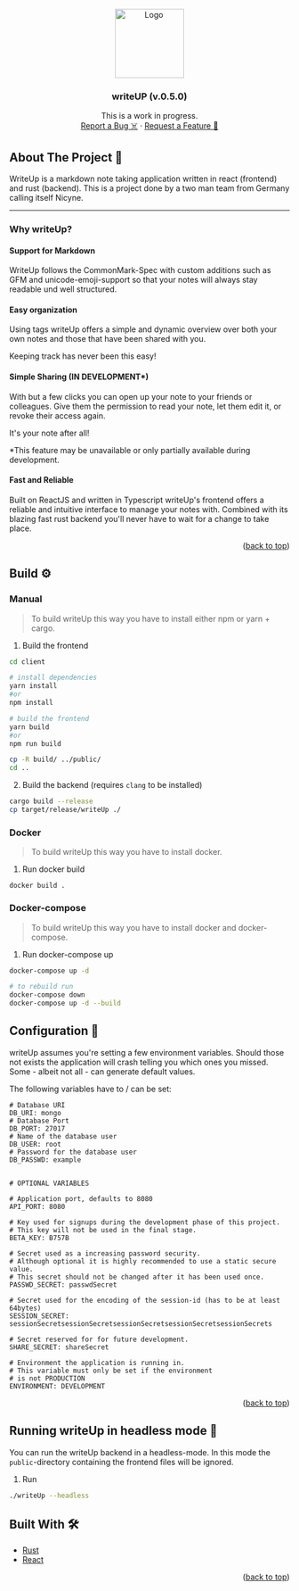 <div id="top"></div>

<br />
<div align="center">
  <a href="https://github.com/nicyne/writeup">
      <img src="https://upload.wikimedia.org/wikipedia/commons/4/48/Markdown-mark.svg" width=124 height=124 alt="Logo">
  </a>

  <h3 align="center">writeUP (v.0.5.0)</h3>

 <p align="center">
    This is a work in progress.
    <br />
    <a href="https://github.com/nicyne/writeup/issues">Report a Bug ☠️</a>
    ·
    <a href="https://github.com/nicyne/writeup/issues">Request a Feature 📝</a>
  </p>
</div>

<!-- ABOUT -->

## About The Project 📢

WriteUp is a markdown note taking application written in react (frontend) and rust (backend). This is a project done by a two man team from Germany calling itself Nicyne.

---

### Why writeUp?

#### Support for Markdown

WriteUp follows the CommonMark-Spec with custom additions such as GFM and unicode-emoji-support so that your notes will always stay readable und well structured.

#### Easy organization

Using tags writeUp offers a simple and dynamic overview over both your own notes and those that have been shared with you.

Keeping track has never been this easy!

#### Simple Sharing (IN DEVELOPMENT\*)

With but a few clicks you can open up your note to your friends or colleagues. Give them the permission to read your note, let them edit it, or revoke their access again.

It's your note after all!

\*This feature may be unavailable or only partially available during development.

#### Fast and Reliable

Built on ReactJS and written in Typescript writeUp's frontend offers a reliable and intuitive interface to manage your notes with. Combined with its blazing fast rust backend you'll never have to wait for a change to take place.

<p align="right">(<a href="#top">back to top</a>)</p>

## Build ⚙️

### Manual

> To build writeUp this way you have to install either npm or yarn + cargo.

1. Build the frontend

```sh
cd client

# install dependencies
yarn install
#or
npm install

# build the frontend
yarn build
#or
npm run build

cp -R build/ ../public/
cd ..
```

2. Build the backend (requires `clang` to be installed)

```sh
cargo build --release
cp target/release/writeUp ./
```

### Docker

> To build writeUp this way you have to install docker.

1. Run docker build

```
docker build .
```

### Docker-compose

> To build writeUp this way you have to install docker and docker-compose.

1. Run docker-compose up

```sh
docker-compose up -d

# to rebuild run
docker-compose down
docker-compose up -d --build
```

## Configuration 📝

writeUp assumes you're setting a few environment variables. Should those not exists the application will crash telling you which ones you missed. Some - albeit not all - can generate default values.

The following variables have to / can be set:

```env
# Database URI
DB_URI: mongo
# Database Port
DB_PORT: 27017
# Name of the database user
DB_USER: root
# Password for the database user
DB_PASSWD: example


# OPTIONAL VARIABLES

# Application port, defaults to 8080
API_PORT: 8080

# Key used for signups during the development phase of this project.
# This key will not be used in the final stage.
BETA_KEY: B757B

# Secret used as a increasing password security.
# Although optional it is highly recommended to use a static secure value.
# This secret should not be changed after it has been used once.
PASSWD_SECRET: passwdSecret

# Secret used for the encoding of the session-id (has to be at least 64bytes)
SESSION_SECRET: sessionSecretsessionSecretsessionSecretsessionSecretsessionSecrets

# Secret reserved for for future development.
SHARE_SECRET: shareSecret

# Environment the application is running in.
# This variable must only be set if the environment
# is not PRODUCTION
ENVIRONMENT: DEVELOPMENT
```

<p align="right">(<a href="#top">back to top</a>)</p>

## Running writeUp in headless mode 🔮

You can run the writeUp backend in a headless-mode. In this mode the `public`-directory containing the frontend files will be ignored.

1. Run

```sh
./writeUp --headless
```

## Built With 🛠️

- [Rust][rust]
- [React][react]

<p align="right">(<a href="#top">back to top</a>)</p>

[rust]: https://www.rust-lang.org
[react]: https://reactjs.org
